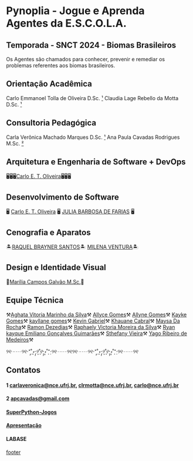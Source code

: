 # Pynoplia - Jogue e Aprenda <br/> Agentes da E.S.C.O.L.A.

## Temporada - SNCT 2024 - Biomas Brasileiros
Os Agentes são chamados para conhecer, prevenir e remediar os problemas referentes aos biomas brasileiros.

## Orientação Acadêmica

Carlo Emmanoel Tolla de Oliveira D.Sc. [¹](#contatos)  Claudia Lage Rebello da Motta D.Sc. [¹](#contatos)

## Consultoria Pedagógica

Carla Verônica Machado Marques D.Sc. [¹](#contatos) Ana Paula Cavadas Rodrigues M.Sc. [²](#contatos)

## Arquitetura e Engenharia de Software + DevOps

🖥️🖥️🖥️[Carlo E. T. Oliveira](http:carlo.activufrj.nce.ufrj.br)🖥️🖥️🖥️

## Desenvolvimento de Software

🖥️ [Carlo E. T. Oliveira](http:carlo.activufrj.nce.ufrj.br) 🖥️
[JULIA BARBOSA DE FARIAS](http:julia068.activufrj.nce.ufrj.br) 🖥️

## Cenografia e Aparatos
🏝️[RAQUEL BRAYNER SANTOS](http:Raquel_Brayner.activufrj.nce.ufrj.br)🏝️
[MILENA VENTURA](http:milenaventura.activufrj.nce.ufrj.br)🏝️

## Design e Identidade Visual

🍩[Marília Campos Galvão M.Sc.](http:Mariliagalvao.activufrj.nce.ufrj.br)🍩

## Equipe Técnica

⚒️[Aghata Vitoria Marinho da Silva](http:aghatavitoria.activufrj.nce.ufrj.br)⚒️
[Allyce Gomes](http:Allyce12535.activufrj.nce.ufrj.br)⚒️
[Allyne Gomes](http:Allyne_Gomes.activufrj.nce.ufrj.br)⚒️
[Kayke Gomes](http:kaykegomes.activufrj.nce.ufrj.br)⚒️
[kayllane gomes](http:bb_lindaaa2.activufrj.nce.ufrj.br)⚒️
[Kevin Gabriel](http:021.kevin_Gabriel.activufrj.nce.ufrj.br)⚒️
[Khauane Cabral](http:cabral.activufrj.nce.ufrj.br)⚒️
[Maysa Da Rocha](http:qlf.maysa_13.activufrj.nce.ufrj.br)⚒️
[Ramon Dezedias](http:ramonzinnzn.activufrj.nce.ufrj.br)⚒️
[Raphaely Victoria Moreira da Silva](http:Raphaely.activufrj.nce.ufrj.br)⚒️
[Ryan kayque Emiliano Gonçalves Guimarães](http:Olhosdeaguia.activufrj.nce.ufrj.br)⚒️
[Sthefany Vieira](http:stvieira.activufrj.nce.ufrj.br)⚒️
[Yago Ribeiro de Medeiros](http:R.medeiros.activufrj.nce.ufrj.br)⚒️


୨୧┄┈୨୧‧⁺̣˚̣̣*̣̩⋆̩·̩̩୨˚̣̣̣̣͙୧·̩̩⋆̩*̣̩˚̣̣⁺̣‧୨୧┈┈୨୧୨୧┄┈୨୧‧⁺̣˚̣̣*̣̩⋆̩·̩̩୨˚̣̣̣̣͙୧·̩̩⋆̩*̣̩˚̣̣⁺̣‧୨୧┈┈୨୧

## Contatos

#### 1 carlaveronica@nce.ufrj.br, clrmotta@nce.ufrj.br, carlo@nce.ufrj.br
#### 2 apcavadas@gmail.com
#### [SuperPython-Jogos](http:Superpython_Jogos.activufrj.nce.ufrj.br)
#### [Apresentação](https://supyperson.github.io/_media/talk/macae.sozi.html)
#### LABASE
[footer](footer.md ':include')
